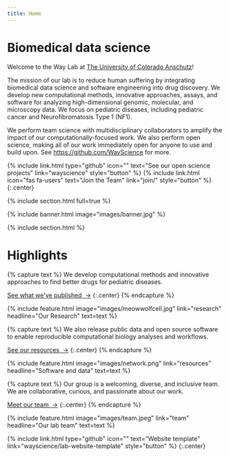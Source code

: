 ```yaml
---
title: Home
---
```


# Biomedical data science

Welcome to the Way Lab at [The University of Colorado Anschutz](https://www.cuanschutz.edu/)!

The mission of our lab is to reduce human suffering by integrating biomedical data science and software engineering into drug discovery.
We develop new computational methods, innovative approaches, assays, and software for analyzing high-dimensional genomic, molecular, and microscopy data.
We focus on pediatric diseases, including pediatric cancer and Neurofibromatosis Type 1 (NF1).

We perform team science with multidisciplinary collaborators to amplify the impact of our computationally-focused work.
We also perform open science, making all of our work immediately open for anyone to use and build upon.
See https://github.com/WayScience for more.

{%
  include link.html
  type="github"
  icon=""
  text="See our open science projects"
  link="wayscience"
  style="button"
%}
{%
  include link.html
  icon="fas fa-users"
  text="Join the Team"
  link="join/"
  style="button"
%}
{:.center}

{% include section.html full=true %}

{% include banner.html image="images/banner.jpg" %}

{% include section.html %}

# Highlights

{% capture text %}
We develop computational methods and innovative approaches to find better drugs for pediatric diseases.

[See what we've published &nbsp;→](research)
{:.center}
{% endcapture %}

{%
  include feature.html
  image="images/meowwolfcell.jpg"
  link="research"
  headline="Our Research"
  text=text
%}

{% capture text %}
We also release public data and open source software to enable reproducible computational biology analyses and workflows.

[See our resources &nbsp;→](resources)
{:.center}
{% endcapture %}

{%
  include feature.html
  image="images/network.png"
  link="resources"
  headline="Software and data"
  text=text
%}

{% capture text %}
Our group is a welcoming, diverse, and inclusive team.
We are collaborative, curious, and passionate about our work.

[Meet our team &nbsp;→](team)
{:.center}
{% endcapture %}

{%
  include feature.html
  image="images/team.jpeg"
  link="team"
  headline="Our lab team"
  text=text
%}

{%
  include link.html
  type="github"
  icon=""
  text="Website template"
  link="wayscience/lab-website-template"
  style="button"
%}
{:.center}
